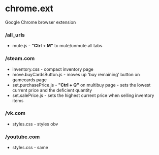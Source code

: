 # chrome.ext
Google Chrome browser extension

### /all_urls
- mute.js - **"Ctrl + M"** to mute/unmute all tabs

### /steam.com
- inventory.css - compact inventory page
- move.buyCardsButton.js - moves up 'buy remaining' button on gamecards page
- set.purchasePrice.js - **"Ctrl + Q"** on multibuy page - sets the lowest current price and the deficient quantity
- set.salePrice.js - sets the highest current price when selling inventory items

### /vk.com
- styles.css - styles obv

### /youtube.com
- styles.css - same